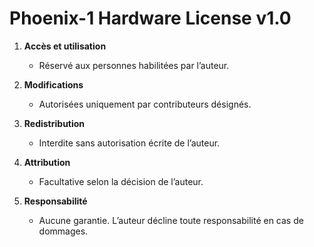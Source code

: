 # Phoenix-1 Hardware License v1.0

1. **Accès et utilisation**  
   - Réservé aux personnes habilitées par l’auteur.

2. **Modifications**  
   - Autorisées uniquement par contributeurs désignés.

3. **Redistribution**  
   - Interdite sans autorisation écrite de l’auteur.

4. **Attribution**  
   - Facultative selon la décision de l’auteur.

5. **Responsabilité**  
   - Aucune garantie. L’auteur décline toute responsabilité en cas de dommages.
